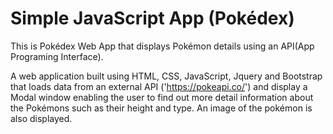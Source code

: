 # Simple JavaScript App (Pokédex)

This is Pokédex Web App that displays Pokémon details using an API(App Programing Interface).

A web application built using HTML, CSS, JavaScript, Jquery and Bootstrap that loads data from an external API ('https://pokeapi.co/') and display a Modal window enabling the user to find out more detail information about the Pokémons such as their height and type.  An image of the pokémon is also displayed.
